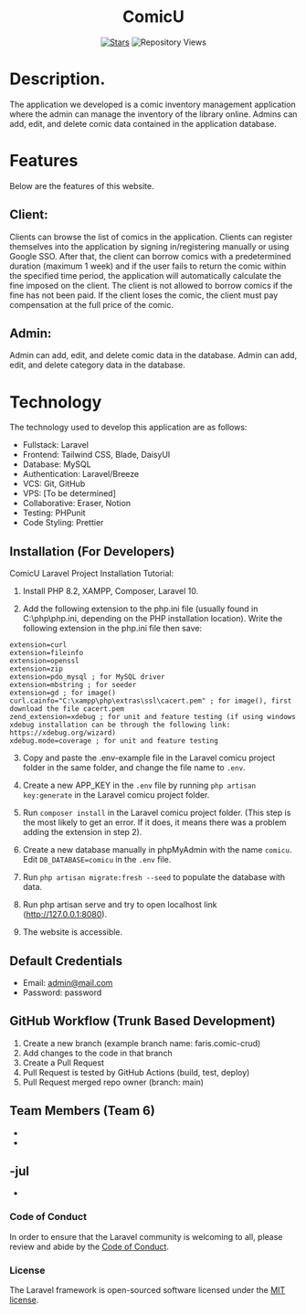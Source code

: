 <h1 align="center">ComicU</h1>

<p align="center">
<a href="https://github.com/farisfaikar/comicu"><img src="https://img.shields.io/github/stars/farisfaikar/comicu.svg?style=social" alt="Stars"><a>
<img src="https://komarev.com/ghpvc/?username=farisfaikar&repo=comicu&label=Repository%20views&comiculor=0e75b6&style=flat" alt="Repository Views">
</p>

# Description.

The application we developed is a comic inventory management application where the admin can manage the inventory of the library online. Admins can add, edit, and delete comic data contained in the application database.

# Features

Below are the features of this website.

## Client:

Clients can browse the list of comics in the application. Clients can register themselves into the application by signing in/registering manually or using Google SSO. After that, the client can borrow comics with a predetermined duration (maximum 1 week) and if the user fails to return the comic within the specified time period, the application will automatically calculate the fine imposed on the client. The client is not allowed to borrow comics if the fine has not been paid. If the client loses the comic, the client must pay compensation at the full price of the comic.

## Admin:

Admin can add, edit, and delete comic data in the database. Admin can add, edit, and delete category data in the database.

# Technology

The technology used to develop this application are as follows:

-   Fullstack: Laravel
-   Frontend: Tailwind CSS, Blade, DaisyUI
-   Database: MySQL
-   Authentication: Laravel/Breeze
-   VCS: Git, GitHub
-   VPS: [To be determined]
-   Collaborative: Eraser, Notion
-   Testing: PHPunit
-   Code Styling: Prettier

## Installation (For Developers)

ComicU Laravel Project Installation Tutorial:

1. Install PHP 8.2, XAMPP, Composer, Laravel 10.

2. Add the following extension to the php.ini file (usually found in C:\php\php.ini, depending on the PHP installation location). Write the following extension in the php.ini file then save:

```
extension=curl
extension=fileinfo
extension=openssl
extension=zip
extension=pdo_mysql ; for MySQL driver
extension=mbstring ; for seeder
extension=gd ; for image()
curl.cainfo="C:\xampp\php\extras\ssl\cacert.pem" ; for image(), first download the file cacert.pem
zend_extension=xdebug ; for unit and feature testing (if using windows xdebug installation can be through the following link: https://xdebug.org/wizard)
xdebug.mode=coverage ; for unit and feature testing
```

3. Copy and paste the .env-example file in the Laravel comicu project folder in the same folder, and change the file name to `.env`.

4. Create a new APP_KEY in the `.env` file by running `php artisan key:generate` in the Laravel comicu project folder.

5. Run `composer install` in the Laravel comicu project folder. (This step is the most likely to get an error. If it does, it means there was a problem adding the extension in step 2).

6. Create a new database manually in phpMyAdmin with the name `comicu`. Edit `DB_DATABASE=comicu` in the `.env` file.

7. Run `php artisan migrate:fresh --seed` to populate the database with data.

8. Run php artisan serve and try to open localhost link (http://127.0.0.1:8080).

9. The website is accessible.

## Default Credentials

-   Email: admin@mail.com
-   Password: password

## GitHub Workflow (Trunk Based Development)

1. Create a new branch (example branch name: faris.comic-crud)
2. Add changes to the code in that branch
3. Create a Pull Request
4. Pull Request is tested by GitHub Actions (build, test, deploy)
5. Pull Request merged repo owner (branch: main)

## Team Members (Team 6)
-
-
-jul
-
-

### Code of Conduct

In order to ensure that the Laravel community is welcoming to all, please review and abide by the [Code of Conduct](https://laravel.com/docs/contributions#code-of-conduct).

### License

The Laravel framework is open-sourced software licensed under the [MIT license](https://opensource.org/licenses/MIT).